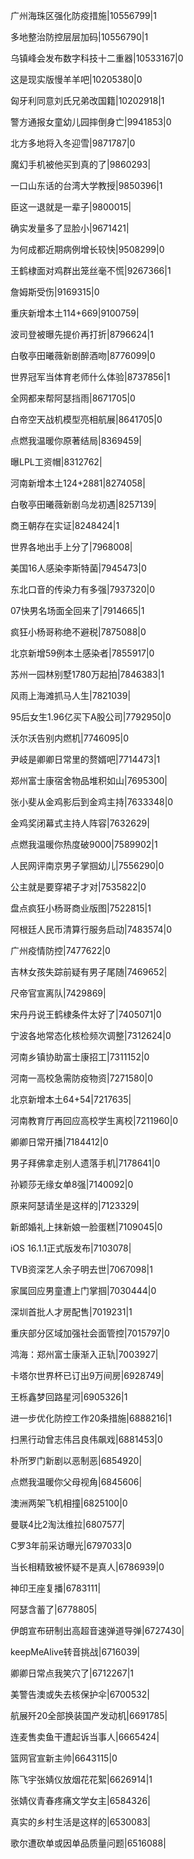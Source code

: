 广州海珠区强化防疫措施|10556799|1

多地整治防控层层加码|10556790|1

乌镇峰会发布数字科技十二重器|10533167|0

这是现实版慢羊羊吧|10205380|0

匈牙利同意刘氏兄弟改国籍|10202918|1

警方通报女童幼儿园摔倒身亡|9941853|0

北方多地将入冬迎雪|9871787|0

魔幻手机被他买到真的了|9860293|

一口山东话的台湾大学教授|9850396|1

臣这一退就是一辈子|9800015|

确实发量多了显脸小|9671421|

为何成都近期病例增长较快|9508299|0

王鹤棣面对鸡群出笼丝毫不慌|9267366|1

詹姆斯受伤|9169315|0

重庆新增本土114+669|9100759|

波司登被曝先提价再打折|8796624|1

白敬亭田曦薇新剧醉酒吻|8776099|0

世界冠军当体育老师什么体验|8737856|1

全网都来帮阿瑟挡雨|8671705|0

白帝空天战机模型亮相航展|8641705|0

点燃我温暖你原著结局|8369459|

曝LPL工资帽|8312762|

河南新增本土124+2881|8274058|

白敬亭田曦薇新剧乌龙初遇|8257139|

商王朝存在实证|8248424|1

世界各地出手上分了|7968008|

美国16人感染李斯特菌|7945473|0

东北口音的传染力有多强|7937320|0

07快男名场面全回来了|7914665|1

疯狂小杨哥称绝不避税|7875088|0

北京新增59例本土感染者|7855917|0

苏州一园林别墅1780万起拍|7846383|1

风雨上海滩抓马人生|7821039|

95后女生1.96亿买下A股公司|7792950|0

沃尔沃告别内燃机|7746095|0

尹岐是卿卿日常里的赘婿吧|7714473|1

郑州富士康宿舍物品堆积如山|7695300|

张小斐从金鸡影后到金鸡主持|7633348|0

金鸡奖闭幕式主持人阵容|7632629|

点燃我温暖你热度破9000|7589902|1

人民网评南京男子掌掴幼儿|7556290|0

公主就是要穿裙子才对|7535822|0

盘点疯狂小杨哥商业版图|7522815|1

阿根廷人民币清算行服务启动|7483574|0

广州疫情防控|7477622|0

吉林女孩失踪前疑有男子尾随|7469652|

尺帝官宣离队|7429869|

宋丹丹说王鹤棣条件太好了|7405071|0

宁波各地常态化核检频次调整|7312624|0

河南乡镇协助富士康招工|7311152|0

河南一高校急需防疫物资|7271580|0

北京新增本土64+54|7217635|

河南教育厅再回应高校学生离校|7211960|0

卿卿日常开播|7184412|0

男子拜佛拿走别人遗落手机|7178641|0

孙颖莎无缘女单8强|7140092|0

原来阿瑟请坐是这样的|7123329|

新郎婚礼上抹新娘一脸蛋糕|7109045|0

iOS 16.1.1正式版发布|7103078|

TVB资深艺人余子明去世|7067098|1

家属回应男童遭上门掌掴|7030444|0

深圳首批人才房配售|7019231|1

重庆部分区域加强社会面管控|7015797|0

鸿海：郑州富士康渐入正轨|7003927|

卡塔尔世界杯已订出9万间房|6928749|

王栎鑫梦回路星河|6905326|1

进一步优化防控工作20条措施|6888216|1

扫黑行动曾志伟吕良伟飙戏|6881453|0

朴所罗门新剧以恶制恶|6854920|

点燃我温暖你父母视角|6845606|

澳洲两架飞机相撞|6825100|0

曼联4比2淘汰维拉|6807577|

C罗3年前采访曝光|6797033|0

当长相精致被怀疑不是真人|6786939|0

神印王座复播|6783111|

阿瑟含蓄了|6778805|

伊朗宣布研制出高超音速弹道导弹|6727430|

keepMeAlive转音挑战|6716039|

卿卿日常点我笑穴了|6712267|1

美警告澳或失去核保护伞|6700532|

航展歼20全部换装国产发动机|6691785|

连麦售卖鱼干遭起诉当事人|6665424|

篮网官宣新主帅|6643115|0

陈飞宇张婧仪放烟花花絮|6626914|1

张婧仪青春疼痛文学女主|6584326|

真实的乡村生活是这样的|6530083|

歌尔遭砍单或因单品质量问题|6516088|

